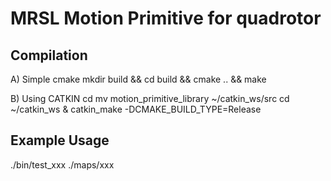 # MRSL Motion Primitive for quadrotor

## Compilation

A) Simple cmake
mkdir build && cd build && cmake .. && make


B) Using CATKIN
cd mv motion_primitive_library ~/catkin_ws/src
cd ~/catkin_ws & catkin_make -DCMAKE_BUILD_TYPE=Release


## Example Usage
./bin/test_xxx ./maps/xxx

